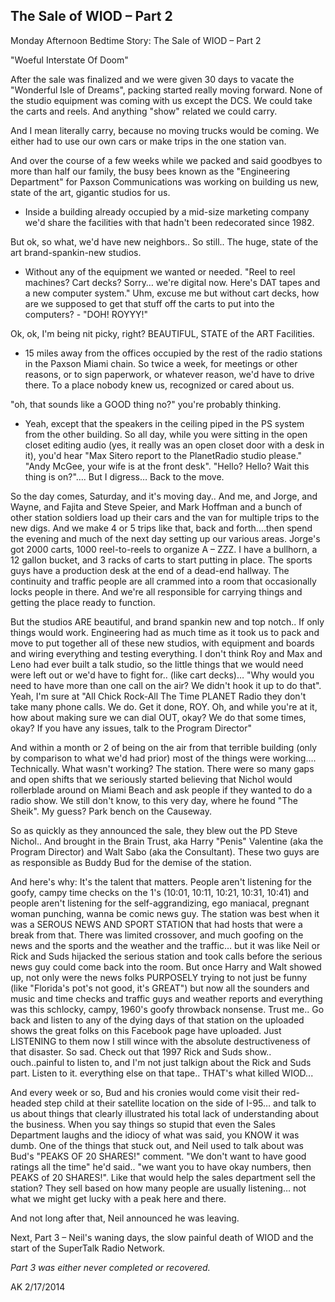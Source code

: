 ## The Sale of WIOD – Part 2

Monday Afternoon Bedtime Story: The Sale of WIOD – Part 2

"Woeful Interstate Of Doom"

After the sale was finalized and we were given 30 days to vacate the "Wonderful Isle of Dreams", packing started really moving forward. None of the studio equipment was coming with us except the DCS. We could take the carts and reels. And anything "show" related we could carry.

And I mean literally carry, because no moving trucks would be coming. We either had to use our own cars or make trips in the one station van.

And over the course of a few weeks while we packed and said goodbyes to more than half our family, the busy bees known as the "Engineering Department" for Paxson Communications was working on building us new, state of the art, gigantic studios for us.

- Inside a building already occupied by a mid-size marketing company we'd share the facilities with that hadn't been redecorated since 1982.

But ok, so what, we'd have new neighbors.. So still.. The huge, state of the art brand-spankin-new studios.

- Without any of the equipment we wanted or needed. "Reel to reel machines? Cart decks? Sorry… we're digital now. Here's DAT tapes and a new computer system." Uhm, excuse me but without cart decks, how are we supposed to get that stuff off the carts to put into the computers? - "DOH! ROYYY!"

Ok, ok, I'm being nit picky, right? BEAUTIFUL, STATE of the ART Facilities.

- 15 miles away from the offices occupied by the rest of the radio stations in the Paxson Miami chain. So twice a week, for meetings or other reasons, or to sign paperwork, or whatever reason, we'd have to drive there. To a place nobody knew us, recognized or cared about us.

"oh, that sounds like a GOOD thing no?" you're probably thinking.

- Yeah, except that the speakers in the ceiling piped in the PS system from the other building. So all day, while you were sitting in the open closet editing audio (yes, it really was an open closet door with a desk in it), you'd hear "Max Sitero report to the PlanetRadio studio please." "Andy McGee, your wife is at the front desk". "Hello? Hello? Wait this thing is on?"…. But I digress… Back to the move.

So the day comes, Saturday, and it's moving day.. And me, and Jorge, and Wayne, and Fajita and Steve Speier, and Mark Hoffman and a bunch of other station soldiers load up their cars and the van for multiple trips to the new digs. And we make 4 or 5 trips like that, back and forth….then spend the evening and much of the next day setting up our various areas. Jorge's got 2000 carts, 1000 reel-to-reels to organize A – ZZZ. I have a bullhorn, a 12 gallon bucket, and 3 racks of carts to start putting in place. The sports guys have a production desk at the end of a dead-end hallway. The continuity and traffic people are all crammed into a room that occasionally locks people in there. And we're all responsible for carrying things and getting the place ready to function.

But the studios ARE beautiful, and brand spankin new and top notch.. If only things would work. Engineering had as much time as it took us to pack and move to put together all of these new studios, with equipment and boards and wiring everything and testing everything. I don't think Roy and Max and Leno had ever built a talk studio, so the little things that we would need were left out or we'd have to fight for.. (like cart decks)… "Why would you need to have more than one call on the air? We didn't hook it up to do that". Yeah, I'm sure at "All Chick Rock-All The Time PLANET Radio they don't take many phone calls. We do. Get it done, ROY. Oh, and while you're at it, how about making sure we can dial OUT, okay? We do that some times, okay? If you have any issues, talk to the Program Director"

And within a month or 2 of being on the air from that terrible building (only by comparison to what we'd had prior) most of the things were working…. Technically. What wasn't working? The station. There were so many gaps and open shifts that we seriously started believing that Nichol would rollerblade around on Miami Beach and ask people if they wanted to do a radio show. We still don't know, to this very day, where he found "The Sheik". My guess? Park bench on the Causeway.

So as quickly as they announced the sale, they blew out the PD Steve Nichol.. And brought in the Brain Trust, aka Harry "Penis" Valentine (aka the Program Director) and Walt Sabo (aka the Consultant). These two guys are as responsible as Buddy Bud for the demise of the station.

And here's why: It's the talent that matters. People aren't listening for the goofy, campy time checks on the 1's (10:01, 10:11, 10:21, 10:31, 10:41) and people aren't listening for the self-aggrandizing, ego maniacal, pregnant woman punching, wanna be comic news guy. The station was best when it was a SEROUS NEWS AND SPORT STATION that had hosts that were a break from that. There was limited crossover, and much goofing on the news and the sports and the weather and the traffic… but it was like Neil or Rick and Suds hijacked the serious station and took calls before the serious news guy could come back into the room. But once Harry and Walt showed up, not only were the news folks PURPOSELY trying to not just be funny (like "Florida's pot's not good, it's GREAT") but now all the sounders and music and time checks and traffic guys and weather reports and everything was this schlocky, campy, 1960's goofy throwback nonsense. Trust me.. Go back and listen to any of the dying days of that station on the uploaded shows the great folks on this Facebook page have uploaded. Just LISTENING to them now I still wince with the absolute destructiveness of that disaster. So sad. Check out that 1997 Rick and Suds show.. ouch..painful to listen to, and I'm not just talkign about the Rick and Suds part. Listen to it. everything else on that tape.. THAT's what killed WIOD...

And every week or so, Bud and his cronies would come visit their red-headed step child at their satellite location on the side of I-95… and talk to us about things that clearly illustrated his total lack of understanding about the business. When you say things so stupid that even the Sales Department laughs and the idiocy of what was said, you KNOW it was dumb. One of the things that stuck out, and Neil used to talk about was Bud's "PEAKS OF 20 SHARES!" comment. "We don't want to have good ratings all the time" he'd said.. "we want you to have okay numbers, then PEAKS of 20 SHARES!". Like that would help the sales department sell the station? They sell based on how many people are usually listening… not what we might get lucky with a peak here and there.

And not long after that, Neil announced he was leaving.

Next, Part 3 – Neil's waning days, the slow painful death of WIOD and the start of the SuperTalk Radio Network.

_Part 3 was either never completed or recovered._

AK 2/17/2014
